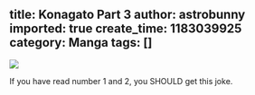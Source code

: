 title: Konagato Part 3
author: astrobunny
imported: true
create_time: 1183039925
category: Manga
tags: []
---
 [![](wp-images/old/albums/comix/konagato3.jpg)](/images/wp-images/old/albums/comix/konagato3.jpg)  
  
If you have read number 1 and 2, you SHOULD get this joke.